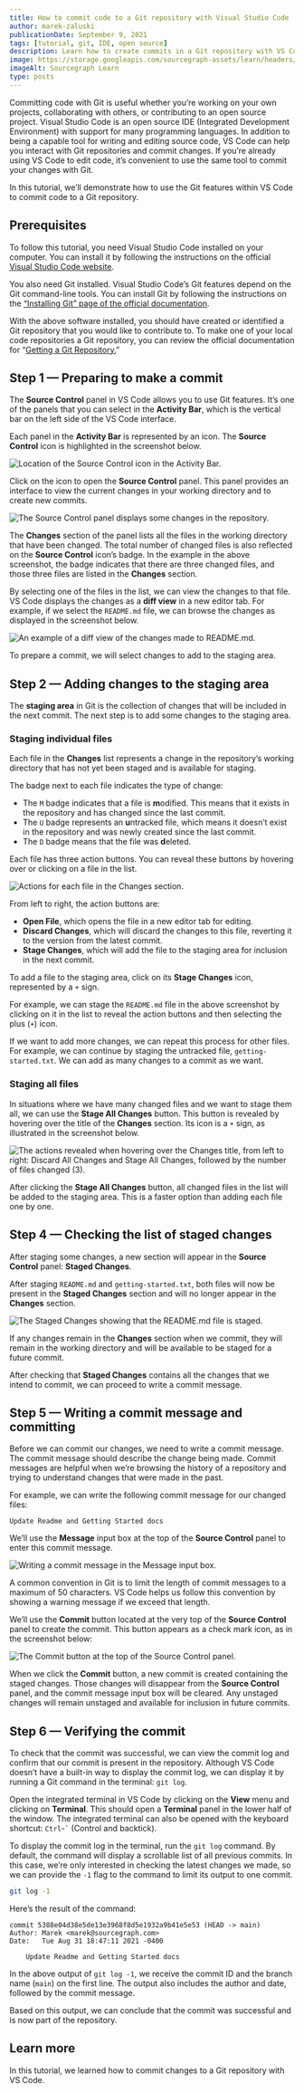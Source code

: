```yaml
---
title: How to commit code to a Git repository with Visual Studio Code
author: marek-zaluski
publicationDate: September 9, 2021
tags: [tutorial, git, IDE, open source]
description: Learn how to create commits in a Git repository with VS Code.
image: https://storage.googleapis.com/sourcegraph-assets/learn/headers/sourcegraph-learn-02.png
imageAlt: Sourcegraph Learn
type: posts
---
```


Committing code with Git is useful whether you’re working on your own projects, collaborating with others, or contributing to an open source project. Visual Studio Code is an open source IDE (Integrated Development Environment) with support for many programming languages. In addition to being a capable tool for writing and editing source code, VS Code can help you interact with Git repositories and commit changes. If you’re already using VS Code to edit code, it’s convenient to use the same tool to commit your changes with Git.

In this tutorial, we’ll demonstrate how to use the Git features within VS Code to commit code to a Git repository.

## Prerequisites

To follow this tutorial, you need Visual Studio Code installed on your computer. You can install it by following the instructions on the official [Visual Studio Code website](https://code.visualstudio.com/).

You also need Git installed. Visual Studio Code’s Git features depend on the Git command-line tools. You can install Git by following the instructions on the [“Installing Git” page of the official documentation](https://git-scm.com/book/en/v2/Getting-Started-Installing-Git).

With the above software installed, you should have created or identified a Git repository that you would like to contribute to. To make one of your local code repositories a Git repository, you can review the official documentation for “[Getting a Git Repository.](https://git-scm.com/book/en/v2/Git-Basics-Getting-a-Git-Repository)”

## Step 1 — Preparing to make a commit

The **Source Control** panel in VS Code allows you to use Git features. It’s one of the panels that you can select in the **Activity Bar**, which is the vertical bar on the left side of the VS Code interface.

Each panel in the **Activity Bar** is represented by an icon. The **Source Control** icon is highlighted in the screenshot below.

![Location of the Source Control icon in the Activity Bar.](https://storage.googleapis.com/sourcegraph-assets/learn/tutorial-images/vs-code-source-control-icon.png)

Click on the icon to open the **Source Control** panel. This panel provides an interface to view the current changes in your working directory and to create new commits.

![The Source Control panel displays some changes in the repository.](https://storage.googleapis.com/sourcegraph-assets/learn/tutorial-images/vs-code-source-control-panel.png)

The **Changes** section of the panel lists all the files in the working directory that have been changed. The total number of changed files is also reflected on the **Source Control** icon’s badge. In the example in the above screenshot, the badge indicates that there are three changed files, and those three files are listed in the **Changes** section.

By selecting one of the files in the list, we can view the changes to that file. VS Code displays the changes as a **diff view** in a new editor tab. For example, if we select the `README.md` file, we can browse the changes as displayed in the screenshot below.

![An example of a diff view of the changes made to README.md.](https://storage.googleapis.com/sourcegraph-assets/learn/tutorial-images/vs-code-diff-view.png)

To prepare a commit, we will select changes to add to the staging area.

## Step 2 — Adding changes to the staging area

The **staging area** in Git is the collection of changes that will be included in the next commit. The next step is to add some changes to the staging area.

### Staging individual files

Each file in the **Changes** list represents a change in the repository’s working directory that has not yet been staged and is available for staging.

The badge next to each file indicates the type of change:

- The `M` badge indicates that a file is **m**odified. This means that it exists in the repository and has changed since the last commit.
- The `U` badge represents an **u**ntracked file, which means it doesn’t exist in the repository and was newly created since the last commit.
- The `D` badge means that the file was **d**eleted.

Each file has three action buttons. You can reveal these buttons by hovering over or clicking on a file in the list.

![Actions for each file in the Changes section.](https://storage.googleapis.com/sourcegraph-assets/learn/tutorial-images/vs-code-source-control-stage-file.png)

From left to right, the action buttons are:

- **Open File**, which opens the file in a new editor tab for editing.
- **Discard Changes**, which will discard the changes to this file, reverting it to the version from the latest commit.
- **Stage Changes**, which will add the file to the staging area for inclusion in the next commit.

To add a file to the staging area, click on its **Stage Changes** icon, represented by a `+` sign.

For example, we can stage the `README.md` file in the above screenshot by clicking on it in the list to reveal the action buttons and then selecting the plus (`+`) icon.

If we want to add more changes, we can repeat this process for other files. For example, we can continue by staging the untracked file, `getting-started.txt`. We can add as many changes to a commit as we want.

### Staging all files

In situations where we have many changed files and we want to stage them all, we can use the **Stage All Changes** button. This button is revealed by hovering over the title of the **Changes** section. Its icon is a `+` sign, as illustrated in the screenshot below.

![The actions revealed when hovering over the Changes title, from left to right: Discard All Changes and Stage All Changes, followed by the number of files changed (3).](https://storage.googleapis.com/sourcegraph-assets/learn/tutorial-images/vs-code-source-control-stage-all-changes.png)

After clicking the **Stage All Changes** button, all changed files in the list will be added to the staging area. This is a faster option than adding each file one by one.

## Step 4 — Checking the list of staged changes

After staging some changes, a new section will appear in the **Source Control** panel: **Staged Changes**.

After staging `README.md` and `getting-started.txt`, both files will now be present in the **Staged Changes** section and will no longer appear in the **Changes** section.

![The Staged Changes showing that the README.md file is staged.](https://storage.googleapis.com/sourcegraph-assets/learn/tutorial-images/vs-code-source-control-staged-changes.png)

If any changes remain in the **Changes** section when we commit, they will remain in the working directory and will be available to be staged for a future commit.

After checking that **Staged Changes** contains all the changes that we intend to commit, we can proceed to write a commit message.

## Step 5 — Writing a commit message and committing

Before we can commit our changes, we need to write a commit message. The commit message should describe the change being made. Commit messages are helpful when we’re browsing the history of a repository and trying to understand changes that were made in the past.

For example, we can write the following commit message for our changed files:

```
Update Readme and Getting Started docs
```

We’ll use the **Message** input box at the top of the **Source Control** panel to enter this commit message.

![Writing a commit message in the Message input box.](https://storage.googleapis.com/sourcegraph-assets/learn/tutorial-images/vs-code-source-control-staged-changes-with-message.png)

A common convention in Git is to limit the length of commit messages to a maximum of 50 characters. VS Code helps us follow this convention by showing a warning message if we exceed that length.

We’ll use the **Commit** button located at the very top of the **Source Control** panel to create the commit. This button appears as a check mark icon, as in the screenshot below:

![The Commit button at the top of the Source Control panel.](https://storage.googleapis.com/sourcegraph-assets/learn/tutorial-images/vs-code-source-control-commit-button.png)

When we click the **Commit** button, a new commit is created containing the staged changes. Those changes will disappear from the **Source Control** panel, and the commit message input box will be cleared. Any unstaged changes will remain unstaged and available for inclusion in future commits.

## Step 6 — Verifying the commit

To check that the commit was successful, we can view the commit log and confirm that our commit is present in the repository. Although VS Code doesn’t have a built-in way to display the commit log, we can display it by running a Git command in the terminal: `git log`.

Open the integrated terminal in VS Code by clicking on the **View** menu and clicking on **Terminal**. This should open a **Terminal** panel in the lower half of the window. The integrated terminal can also be opened with the keyboard shortcut: `Ctrl`-`` ` `` (Control and backtick).

To display the commit log in the terminal, run the `git log` command. By default, the command will display a scrollable list of all previous commits. In this case, we’re only interested in checking the latest changes we made, so we can provide the `-1` flag to the command to limit its output to one commit.

```sh
git log -1
```

Here’s the result of the command:

```
commit 5388e04d38e5de13e3968f8d5e1932a9b41e5e53 (HEAD -> main)
Author: Marek <marek@sourcegraph.com>
Date:   Tue Aug 31 18:47:11 2021 -0400

    Update Readme and Getting Started docs
```

In the above output of `git log -1`, we receive the commit ID and the branch name (`main`) on the first line. The output also includes the author and date, followed by the commit message.

Based on this output, we can conclude that the commit was successful and is now part of the repository.

## Learn more

In this tutorial, we learned how to commit changes to a Git repository with VS Code.

<!--
If you want to learn about committing code with the Git command-line tools, read [How to commit code with the Git command-line interface](/how-to-commit-code-with-the-git-command-line-interface).
-->

<!--
To learn about ways that VS Code can integrate with Sourcegraph, watch our video about [How to integrate Sourcegraph into your workflows](/how-to-integrate-sourcegraph-into-your-workflows).
--)

